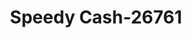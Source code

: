 ---
f_zip-code: 32034
f_state-code: FL
title: Speedy Cash-26761
f_phone: 904-261-4917
f_city-only: Fernandina Beach
f_address: 1641 S 8th Street Fernandina Beach
f_location-unique-id: '26761'
slug: speedy-cash-26761
updated-on: '2024-05-30T13:46:58.046Z'
created-on: '2024-05-30T13:36:59.803Z'
published-on: '2024-05-30T13:54:32.469Z'
f_city-state: cms/city/fernandina-beach-fl.md
f_company: cms/company/speedy-cash.md
f_state: cms/state/florida.md
layout: '[payday-loan].html'
tags: payday-loan
---